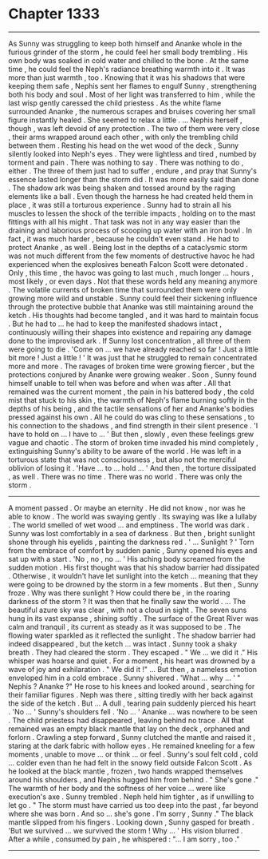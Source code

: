 
# Chapter 1333


---

As Sunny was struggling to keep both himself and Ananke whole in the furious grinder of the storm , he could feel her small body trembling . His own body was soaked in cold water and chilled to the bone . At the same time , he could feel the Neph's radiance breathing warmth into it .
It was more than just warmth , too .
Knowing that it was his shadows that were keeping them safe , Nephis sent her flames to engulf Sunny , strengthening both his body and soul . Most of her light was transferred to him , while the last wisp gently caressed the child priestess .
As the white flame surrounded Ananke , the numerous scrapes and bruises covering her small figure instantly healed . She seemed to relax a little .
... Nephis herself , though , was left devoid of any protection .
The two of them were very close , their arms wrapped around each other , with only the trembling child between them . Resting his head on the wet wood of the deck , Sunny silently looked into Neph's eyes .
They were lightless and tired , numbed by torment and pain .
There was nothing to say .
There was nothing to do , either . The three of them just had to suffer , endure , and pray that Sunny's essence lasted longer than the storm did .
It was more easily said than done .
The shadow ark was being shaken and tossed around by the raging elements like a ball . Even though the harness he had created held them in place , it was still a torturous experience . Sunny had to strain all his muscles to lessen the shock of the terrible impacts , holding on to the mast fittings with all his might .
That task was not in any way easier than the draining and laborious process of scooping up water with an iron bowl . In fact , it was much harder , because he couldn't even stand . He had to protect Ananke , as well .
Being lost in the depths of a cataclysmic storm was not much different from the few moments of destructive havoc he had experienced when the explosives beneath Falcon Scott were detonated . Only , this time , the havoc was going to last much , much longer ... hours , most likely , or even days .
Not that these words held any meaning anymore .
The volatile currents of broken time that surrounded them were only growing more wild and unstable . Sunny could feel their sickening influence through the protective bubble that Ananke was still maintaining around the ketch . His thoughts had become tangled , and it was hard to maintain focus .
But he had to ... he had to keep the manifested shadows intact , continuously willing their shapes into existence and repairing any damage done to the improvised ark . If Sunny lost concentration , all three of them were going to die .
'Come on ... we have already reached so far ! Just a little bit more ! Just a little ! '
It was just that he struggled to remain concentrated more and more .
The ravages of broken time were growing fiercer , but the protections conjured by Ananke were growing weaker .
Soon , Sunny found himself unable to tell when was before and when was after . All that remained was the current moment , the pain in his battered body , the cold mist that stuck to his skin , the warmth of Neph's flame burning softly in the depths of his being , and the tactile sensations of her and Ananke's bodies pressed against his own .
All he could do was cling to these sensations , to his connection to the shadows , and find strength in their silent presence .
'I have to hold on ... I have to ... '
But then , slowly , even these feelings grew vague and chaotic .
The storm of broken time invaded his mind completely , extinguishing Sunny's ability to be aware of the world . He was left in a torturous state that was not consciousness , but also not the merciful oblivion of losing it .
'Have ... to ... hold ... '
And then , the torture dissipated , as well .
There was no time .
There was no world .
There was only the storm .
***
A moment passed .
Or maybe an eternity .
He did not know , nor was he able to know .
The world was swaying gently . Its swaying was like a lullaby .
The world smelled of wet wood ... and emptiness .
The world was dark .
Sunny was lost comfortably in a sea of darkness .
But then , bright sunlight shone through his eyelids , painting the darkness red .
' ... Sunlight ? '
Torn from the embrace of comfort by sudden panic , Sunny opened his eyes and sat up with a start .
'No , no , no ... '
His aching body screamed from the sudden motion .
His first thought was that his shadow barrier had dissipated . Otherwise , it wouldn't have let sunlight into the ketch ... meaning that they were going to be drowned by the storm in a few moments .
But then , Sunny froze .
Why was there sunlight ? How could there be , in the roaring darkness of the storm ?
It was then that he finally saw the world .
... The beautiful azure sky was clear , with not a cloud in sight . The seven suns hung in its vast expanse , shining softly .
The surface of the Great River was calm and tranquil , its current as steady as it was supposed to be . The flowing water sparkled as it reflected the sunlight .
The shadow barrier had indeed disappeared , but the ketch ... was intact .
Sunny took a shaky breath .
They had cleared the storm . They escaped .
" We ... we did it ."
His whisper was hoarse and quiet .
For a moment , his heart was drowned by a wave of joy and exhilaration .
" We did it !"
... But then , a nameless emotion enveloped him in a cold embrace .
Sunny shivered .
'What ... why ... '
" Nephis ? Ananke ?"
He rose to his knees and looked around , searching for their familiar figures .
Neph was there , sitting tiredly with her back against the side of the ketch . But ...
A dull , tearing pain suddenly pierced his heart .
'No ... '
Sunny's shoulders fell .
'No ... '
Ananke ... was nowhere to be seen .
The child priestess had disappeared , leaving behind no trace .
All that remained was an empty black mantle that lay on the deck , orphaned and forlorn .
Crawling a step forward , Sunny clutched the mantle and raised it , staring at the dark fabric with hollow eyes .
He remained kneeling for a few moments , unable to move ... or think ... or feel .
Sunny's soul felt cold , cold ... colder even than he had felt in the snowy field outside Falcon Scott .
As he looked at the black mantle , frozen , two hands wrapped themselves around his shoulders , and Nephis hugged him from behind .
" She's gone ."
The warmth of her body and the softness of her voice ... were like execution's axe .
Sunny trembled .
Neph held him tighter , as if unwilling to let go .
" The storm must have carried us too deep into the past , far beyond where she was born . And so ... she's gone . I'm sorry , Sunny ."
The black mantle slipped from his fingers .
Looking down , Sunny gasped for breath .
'But we survived ... we survived the storm ! Why ... '
His vision blurred .
After a while , consumed by pain , he whispered :
"... I am sorry , too ."

---

